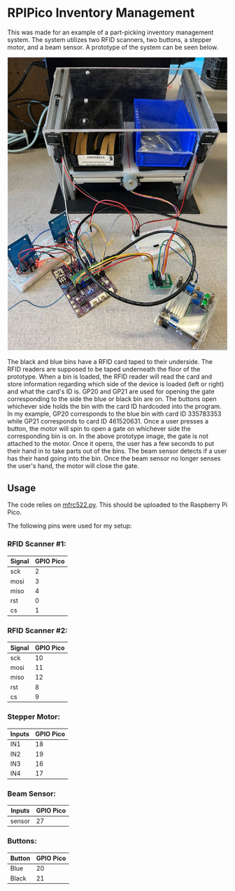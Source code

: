 # RPIPico Inventory Management

This was made for an example of a part-picking inventory management system. The system utilizes two RFID scanners, two buttons, a stepper motor, and a beam sensor. A prototype of the system can be seen below.

![Unfinished prototype](./image.png)

The black and blue bins have a RFID card taped to their underside. The RFID readers are supposed to be taped underneath the floor of the prototype. When a bin is loaded, the RFID reader will read the card and
store information regarding which side of the device is loaded (left or right) and what the card's ID is. GP20 and GP21 are used for opening the gate corresponding to the side the blue or black bin are on.
The buttons open whichever side holds the bin with the card ID hardcoded into the program. In my example, GP20 corresponds to the blue bin with card ID 335783353 while GP21 corresponds to card ID 461520631.
Once a user presses a button, the motor will spin to open a gate on whichever side the corresponding bin is on. In the above prototype image, the gate is not attached to the motor. Once it opens, the user
has a few seconds to put their hand in to take parts out of the bins. The beam sensor detects if a user has their hand going into the bin. Once the beam sensor no longer senses the user's hand, the motor
will close the gate.

## Usage

The code relies on [mfrc522.py](https://github.com/danjperron/micropython-mfrc522). This should be uploaded to the Raspberry Pi Pico.

The following pins were used for my setup:

### RFID Scanner #1:

| Signal | GPIO Pico |
| ------ | --------- |
| sck    | 2         |
| mosi   | 3         |
| miso   | 4         |
| rst    | 0         |
| cs     | 1         |

### RFID Scanner #2:

| Signal | GPIO Pico |
| ------ | --------- |
| sck    | 10        |
| mosi   | 11        |
| miso   | 12        |
| rst    | 8         |
| cs     | 9         |

### Stepper Motor:

| Inputs | GPIO Pico |
| ------ | --------- |
| IN1    | 18        |
| IN2    | 19        |
| IN3    | 16        |
| IN4    | 17        |

### Beam Sensor:

| Inputs | GPIO Pico |
| ------ | --------- |
| sensor | 27        |

### Buttons:

| Button | GPIO Pico |
| ------ | --------- |
| Blue   | 20        |
| Black  | 21        |
